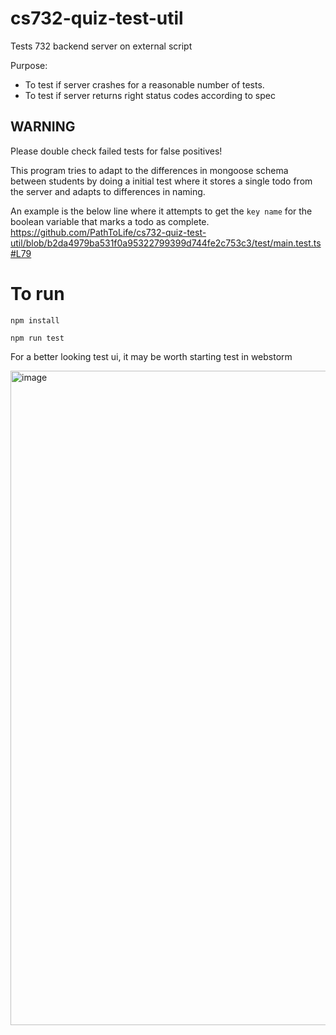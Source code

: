# cs732-quiz-test-util
Tests 732 backend server on external script

Purpose:
- To test if server crashes for a reasonable number of tests.
- To test if server returns right status codes according to spec

## WARNING
Please double check failed tests for false positives!

This program tries to adapt to the differences in mongoose schema between 
students by doing a initial test where it stores a single todo from the server and adapts to differences in naming.

An example is the below line where it attempts to get the `key name` for the boolean variable that marks a todo as complete.
https://github.com/PathToLife/cs732-quiz-test-util/blob/b2da4979ba531f0a95322799399d744fe2c753c3/test/main.test.ts#L79

# To run

`npm install`

`npm run test`

For a better looking test ui, it may be worth starting test in webstorm

<img width="1047" alt="image" src="https://user-images.githubusercontent.com/12622625/175197608-9ff7e5f4-e9b0-4e92-86ee-1c18c17b29e1.png">
